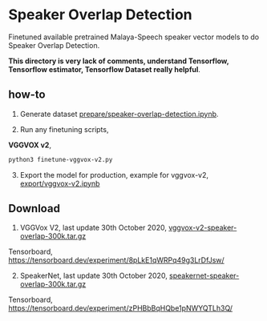 # Speaker Overlap Detection

Finetuned available pretrained Malaya-Speech speaker vector models to do Speaker Overlap Detection.

**This directory is very lack of comments, understand Tensorflow, Tensorflow estimator, Tensorflow Dataset really helpful**.

## how-to

1. Generate dataset [prepare/speaker-overlap-detection.ipynb](prepare/speaker-overlap-detection.ipynb).

2. Run any finetuning scripts,

**VGGVOX v2**,

```bash
python3 finetune-vggvox-v2.py
```

3. Export the model for production, example for vggvox-v2, [export/vggvox-v2.ipynb](export/vggvox-v2.ipynb)

## Download

1. VGGVox V2, last update 30th October 2020, [vggvox-v2-speaker-overlap-300k.tar.gz](https://f000.backblazeb2.com/file/malaya-speech-model/finetuned/vggvox-v2-speaker-overlap-300k.tar.gz)

Tensorboard, https://tensorboard.dev/experiment/8pLkE1qWRPq49g3LrDfJsw/

2. SpeakerNet, last update 30th October 2020, [speakernet-speaker-overlap-300k.tar.gz](https://f000.backblazeb2.com/file/malaya-speech-model/finetuned/speakernet-speaker-overlap-300k.tar.gz)

Tensorboard, https://tensorboard.dev/experiment/zPHBbBqHQbe1pNWYQTLh3Q/
